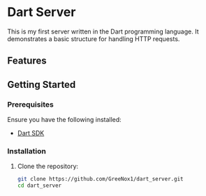 # Dart Server

This is my first server written in the Dart programming language. It demonstrates a basic structure for handling HTTP requests.

## Features

## Getting Started

### Prerequisites

Ensure you have the following installed:

- [Dart SDK](https://dart.dev/get-dart)

### Installation

1. Clone the repository:

   ```bash
   git clone https://github.com/GreeNox1/dart_server.git
   cd dart_server